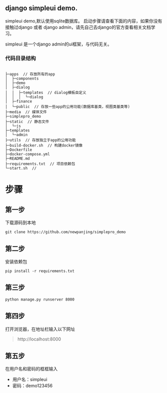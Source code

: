 django simpleui demo.
---

simpleui demo,默认使用sqlite数据库。
启动步骤请查看下面的内容，如果你没有接触过django 或者 django admin，请先自己去django的官方查看相关文档学习。

simpleui 是一个django admin的ui框架，与代码无关。

### 代码目录结构

```text

├─apps  // 存放所有的app
│  ├─components
│  ├─demo
│  ├─dialog
│  │  ├─templates  // dialog模板自定义
│  │  │  └─dialog
│  ├─finance
│  └─public  // 存放一些app的公用功能(数据库基类，视图类基类等)
├─media  // 媒体文件
├─simplepro_demo
├─static  // 静态文件
│  └─js
├─templates
│  └─admin
├─utils  // 存放独立于app的公用功能
├─build-docker.sh  // 构建docker镜像
├─Dockerfile
├─docker-compose.yml
├─README.md
├─requirements.txt  // 项目依赖包
└─start.sh  // 
```

# 步骤
## 第一步
下载源码到本地
```shell
git clone https://github.com/newpanjing/simplepro_demo
```

## 第二步
安装依赖包

```shell
pip install -r requirements.txt
```

## 第三步
```shell
python manage.py runserver 8000 
```

## 第四步
打开浏览器，在地址栏输入以下网址
> http://localhost:8000

## 第五步
在用户名和密码的框框输入
+ 用户名：simpleui
+ 密码：demo123456


